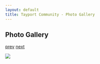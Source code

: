 ```yaml
---
layout: default
title: Tayport Community - Photo Gallery
---
```

## Photo Gallery

[prev](http://tayport.org.uk/photo/253) [next](http://tayport.org.uk/photo/255)

![ ](http://tayport.org.uk/media/254.jpg " ")

